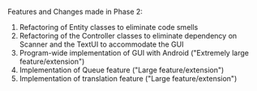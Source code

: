 Features and Changes made in Phase 2:

1. Refactoring of Entity classes to eliminate code smells 
2. Refactoring of the Controller classes to eliminate dependency on Scanner and the TextUI to 
accommodate the GUI
3. Program-wide implementation of GUI with Android ("Extremely large feature/extension")
4. Implementation of Queue feature ("Large feature/extension")
5. Implementation of translation feature ("Large feature/extension")